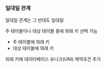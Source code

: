 ### 일대일 관계

일대일 관계는 그 반대도 일대일

주 테이블이나 대상 테이블 중에 외래 키 선택 가능
* 주 테이블에 외래 키
* 대상 테이블에 외래 키

외래 키에 데이터베이스 유니크(UNI) 제약조건 추가
